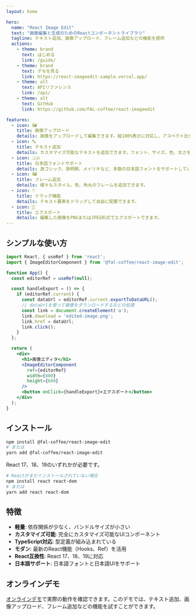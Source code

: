 ```yaml
---
layout: home

hero:
  name: "React Image Edit"
  text: "画像編集と生成のためのReactコンポーネントライブラリ"
  tagline: テキスト追加、画像アップロード、フレーム追加などの機能を提供
  actions:
    - theme: brand
      text: はじめる
      link: /guide/
    - theme: brand
      text: デモを見る
      link: https://react-imageedit-sample.vercel.app/
    - theme: alt
      text: APIリファレンス
      link: /api/
    - theme: alt
      text: GitHub
      link: https://github.com/FAL-coffee/react-imageedit

features:
  - icon: 🖼️
    title: 画像アップロード
    details: 画像をアップロードして編集できます。縦100%表示に対応し、アスペクト比を維持します。
  - icon: 🔤
    title: テキスト追加
    details: カスタマイズ可能なテキストを追加できます。フォント、サイズ、色、太さを調整できます。
  - icon: 🇯🇵
    title: 日本語フォントサポート
    details: 游ゴシック、游明朝、メイリオなど、多数の日本語フォントをサポートしています。
  - icon: 🖼️
    title: フレーム追加
    details: 様々なスタイル、色、角丸のフレームを追加できます。
  - icon: 🖱️
    title: ドラッグ機能
    details: テキスト要素をドラッグして自由に配置できます。
  - icon: 💾
    title: エクスポート
    details: 編集した画像をPNGまたはJPEG形式でエクスポートできます。
---
```


## シンプルな使い方

```jsx
import React, { useRef } from 'react';
import { ImageEditorComponent } from '@fal-coffee/react-image-edit';

function App() {
  const editorRef = useRef(null);

  const handleExport = () => {
    if (editorRef.current) {
      const dataUrl = editorRef.current.exportToDataURL();
      // dataUrlを使って画像をダウンロードするなどの処理
      const link = document.createElement('a');
      link.download = 'edited-image.png';
      link.href = dataUrl;
      link.click();
    }
  };

  return (
    <div>
      <h1>画像エディタ</h1>
      <ImageEditorComponent
        ref={editorRef}
        width={800}
        height={600}
      />
      <button onClick={handleExport}>エクスポート</button>
    </div>
  );
}
```

## インストール

```bash
npm install @fal-coffee/react-image-edit
# または
yarn add @fal-coffee/react-image-edit
```

React 17、18、19のいずれかが必要です。

```bash
# Reactがまだインストールされていない場合
npm install react react-dom
# または
yarn add react react-dom
```

## 特徴

- **軽量**: 依存関係が少なく、バンドルサイズが小さい
- **カスタマイズ可能**: 完全にカスタマイズ可能なUIコンポーネント
- **TypeScript対応**: 型定義が組み込まれている
- **モダン**: 最新のReact機能（Hooks、Ref）を活用
- **React互換性**: React 17、18、19に対応
- **日本語サポート**: 日本語フォントと日本語UIをサポート

## オンラインデモ

[オンラインデモ](https://react-imageedit-sample.vercel.app/)で実際の動作を確認できます。このデモでは、テキスト追加、画像アップロード、フレーム追加などの機能を試すことができます。